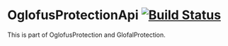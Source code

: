 # OglofusProtectionApi [![Build Status](https://travis-ci.org/nikosgram13/OglofusProtectionApi.svg)](https://travis-ci.org/nikosgram13/OglofusProtectionApi)
This is part of OglofusProtection and GlofalProtection.
